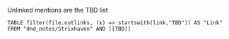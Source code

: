 Unlinked mentions are the TBD list

```dataview
TABLE filter(file.outlinks, (x) => startswith(link,"TBD")) AS "Link"
FROM "dnd_notes/Strixhaven" AND [[TBD]]
```